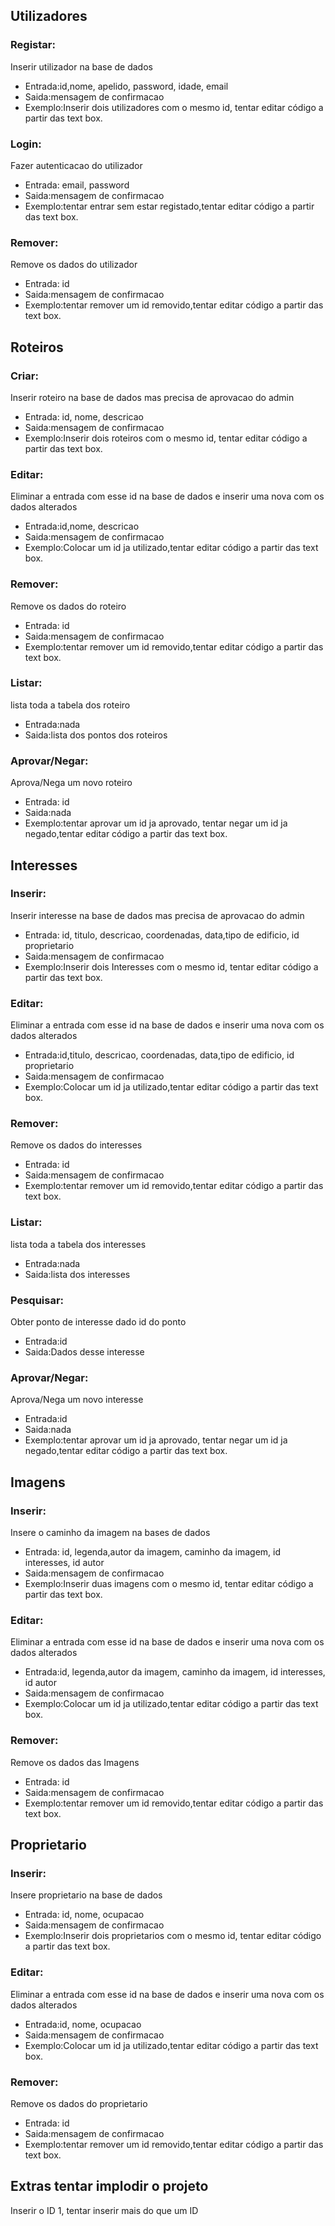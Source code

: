 ## Utilizadores 
### Registar:
Inserir utilizador na base de dados
* Entrada:id,nome, apelido, password, idade, email
* Saida:mensagem de confirmacao
* Exemplo:Inserir dois utilizadores com o mesmo id, tentar editar código a partir das text box.
### Login: 
Fazer autenticacao do utilizador
* Entrada: email, password
* Saida:mensagem de confirmacao
* Exemplo:tentar entrar sem estar registado,tentar editar código a partir das text box.
### Remover:
Remove os dados do utilizador
* Entrada: id
* Saida:mensagem de confirmacao
* Exemplo:tentar remover um id removido,tentar editar código a partir das text box.
## Roteiros
### Criar:
Inserir roteiro na base de dados mas precisa de aprovacao do admin
* Entrada: id, nome, descricao
* Saida:mensagem de confirmacao
* Exemplo:Inserir dois roteiros com o mesmo id, tentar editar código a partir das text box.
### Editar:
Eliminar a entrada com esse id na base de dados e inserir uma nova com os dados alterados
* Entrada:id,nome, descricao
* Saida:mensagem de confirmacao
* Exemplo:Colocar um id ja utilizado,tentar editar código a partir das text box.
### Remover:
Remove os dados do roteiro
* Entrada: id
* Saida:mensagem de confirmacao
* Exemplo:tentar remover um id removido,tentar editar código a partir das text box.
### Listar:
lista toda a tabela dos roteiro
* Entrada:nada
* Saida:lista dos pontos dos roteiros
### Aprovar/Negar:
Aprova/Nega um novo roteiro
* Entrada: id
* Saida:nada
* Exemplo:tentar aprovar um id ja aprovado, tentar negar um id ja negado,tentar editar código a partir das text box.
## Interesses
### Inserir:
Inserir interesse na base de dados mas precisa de aprovacao do admin
* Entrada: id, titulo, descricao, coordenadas, data,tipo de edificio, id proprietario
* Saida:mensagem de confirmacao
* Exemplo:Inserir dois Interesses com o mesmo id, tentar editar código a partir das text box.
### Editar:
Eliminar a entrada com esse id na base de dados e inserir uma nova com os dados alterados
* Entrada:id,titulo, descricao, coordenadas, data,tipo de edificio, id proprietario
* Saida:mensagem de confirmacao
* Exemplo:Colocar um id ja utilizado,tentar editar código a partir das text box.	
### Remover:
Remove os dados do interesses
* Entrada: id
* Saida:mensagem de confirmacao
* Exemplo:tentar remover um id removido,tentar editar código a partir das text box.
### Listar:
lista toda a tabela dos interesses
* Entrada:nada
* Saida:lista dos interesses
### Pesquisar:
Obter ponto de interesse dado id do ponto
* Entrada:id
* Saida:Dados desse interesse
### Aprovar/Negar:
Aprova/Nega um novo interesse
* Entrada:id
* Saida:nada
* Exemplo:tentar aprovar um id ja aprovado, tentar negar um id ja negado,tentar editar código a partir das text box.
## Imagens
### Inserir:
Insere o caminho da imagem na bases de dados
* Entrada: id, legenda,autor da imagem, caminho da imagem, id interesses, id autor
* Saida:mensagem de confirmacao
* Exemplo:Inserir duas imagens com o mesmo id, tentar editar código a partir das text box.
### Editar:
Eliminar a entrada com esse id na base de dados e inserir uma nova com os dados alterados
* Entrada:id, legenda,autor da imagem, caminho da imagem, id interesses, id autor
* Saida:mensagem de confirmacao
* Exemplo:Colocar um id ja utilizado,tentar editar código a partir das text box.
### Remover:
Remove os dados das Imagens
* Entrada: id
* Saida:mensagem de confirmacao
* Exemplo:tentar remover um id removido,tentar editar código a partir das text box.
## Proprietario
### Inserir:
Insere proprietario na base de dados
* Entrada:  id, nome, ocupacao
* Saida:mensagem de confirmacao
* Exemplo:Inserir dois proprietarios com o mesmo id, tentar editar código a partir das text box.
### Editar:
Eliminar a entrada com esse id na base de dados e inserir uma nova com os dados alterados
* Entrada:id, nome, ocupacao
* Saida:mensagem de confirmacao
* Exemplo:Colocar um id ja utilizado,tentar editar código a partir das text box.
### Remover:
Remove os dados do proprietario
* Entrada: id
* Saida:mensagem de confirmacao
* Exemplo:tentar remover um id removido,tentar editar código a partir das text box.

## Extras tentar implodir o projeto
Inserir o ID 1, tentar inserir mais do que um ID  


